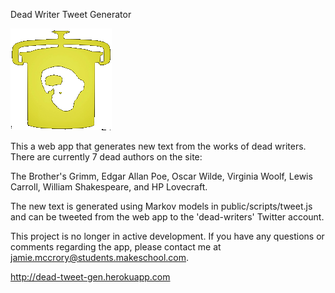 Dead Writer Tweet Generator

![alt text](./public/imgs/icon_jar.png)

This a web app that generates new text from the works of dead writers. There are currently 7 dead authors on the site:

The Brother's Grimm, Edgar Allan Poe, Oscar Wilde, Virginia Woolf, Lewis Carroll, William Shakespeare, and HP Lovecraft.

The new text is generated using Markov models in public/scripts/tweet.js and can be tweeted from the web app to the 'dead-writers' Twitter account.

This project is no longer in active development. If you have any questions or comments regarding the app, please contact me at jamie.mccrory@students.makeschool.com.

http://dead-tweet-gen.herokuapp.com
